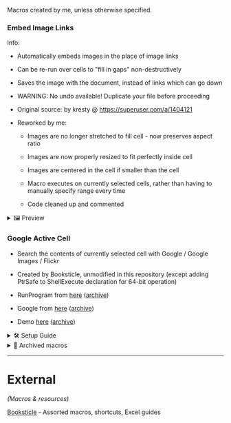 Macros created by me, unless otherwise specified.

### Embed Image Links

Info:

- Automatically embeds images in the place of image links

- Can be re-run over cells to "fill in gaps" non-destructively

- Saves the image with the document, instead of links which can go down

- WARNING: No undo available! Duplicate your file before proceeding

- Original source: by kresty @ https://superuser.com/a/1404121

- Reworked by me:

    - Images are no longer stretched to fill cell - now preserves aspect ratio

    - Images are now properly resized to fit perfectly inside cell

    - Images are centered in the cell if smaller than the cell

    - Macro executes on currently selected cells, rather than having to manually specify range every time

    - Code cleaned up and commented

<details>
  <summary>🖼 Preview</summary>
![Before](https://github.com/sjain882/Excel-VBA-Macros/blob/main/.github/Previews/Embed%20Image%20Links/Before.png?raw=true)
***
![After](https://github.com/sjain882/Excel-VBA-Macros/blob/main/.github/Previews/Embed%20Image%20Links/After.png?raw=true)
</details>

### Google Active Cell

- Search the contents of currently selected cell with Google / Google Images / Flickr

- Created by Booksticle, unmodified in this repository (except adding PtrSafe to ShellExecute declaration for 64-bit operation)

- RunProgram from [here](https://shortcut.booksticle.com/showlist2.asp?parent=77924) ([archive](https://web.archive.org/web/20250712142935/https://shortcut.booksticle.com/showlist2.asp?parent=77924))

- Google from [here](https://shortcut.booksticle.com/showlist2.asp?parent=111219) ([archive](https://web.archive.org/web/20250712142956/https://shortcut.booksticle.com/showlist2.asp?parent=111219))

- Demo [here](https://www.youtube.com/watch?v=pAbmUdZgIMc) ([archive](https://web.archive.org/web/20201224062607/https://www.youtube.com/watch?v=pAbmUdZgIMc))

<details>
  <summary>🛠 Setup Guide</summary>

1. Developer > Visual Basic

2. Modules > Module1 (in tree on left side)

3. Paste (Declarations).txt in Declarations section:

![Declarations](https://github.com/sjain882/Excel-VBA-Macros/blob/main/.github/Guides/Google%20Active%20Cell/Declarations.png?raw=true)

4. Tools > Macros

5. Under Macro Name type either `FlickrIt` / `GoogleIt` / `GoogleImagesIt` then click Create to create new macro section for the relevant function

6. New section with Sub skeleton will be created. Replace entire contents of this section with the contents of the relevant .txt containing the function's code

7. Save and close VBA Editor

8. Developer > Macros > Select macro you want to assign keyboard shortcut to > Options

9. Type a single key into shortcut box, e.g, G for CTRL+G. For CTRL+SHIFT+G, delete contents of box and type Shift+G (NOT Ctrl+Shift+G). Nothing else will work.

10. Click OK

</details>

<details>
  <summary>💼 Archived macros</summary>
None
</details>

***

# External

*(Macros & resources)*

[Booksticle](https://shortcut.booksticle.com) - Assorted macros, shortcuts, Excel guides
